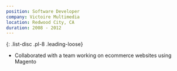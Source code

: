 ```yaml
---
position: Software Developer
company: Victoire Multimedia
location: Redwood City, CA
duration: 2008 - 2012
---
```

{: .list-disc .pl-8 .leading-loose}
- Collaborated with a team working on ecommerce websites using Magento
